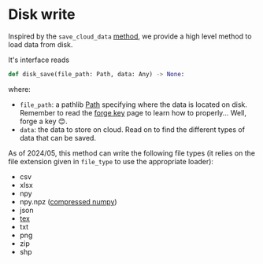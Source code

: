 # Disk write



Inspired by the `save_cloud_data` [method](cloud_write.md), we provide a high level method to 
load data from disk.

It's interface reads

```python
def disk_save(file_path: Path, data: Any) -> None:
```


where: 

- `file_path`: a pathlib <a href=https://docs.python.org/3/library/pathlib.html class="external-link" target="_blank">Path</a>
specifying where the data is located on disk. Remember to read the [forge key](../generic/forge_key.md) page to learn how to properly... 
Well, forge a key 😊.
- `data`: the data to store on cloud. Read on to find the different types of data that can be saved.

As of 2024/05, this method can write the following file types (it relies on the file extension given in `file_type` to use the appropriate loader):

- csv
- xlsx
- npy
- npy.npz (<a href="https://numpy.org/doc/stable/reference/generated/numpy.savez_compressed.html" target="_blank">compressed numpy</a>)
- json
- <a href="https://en.wikipedia.org/wiki/LaTeX" target="_blank">tex</a>
- txt
- png
- zip
- shp

